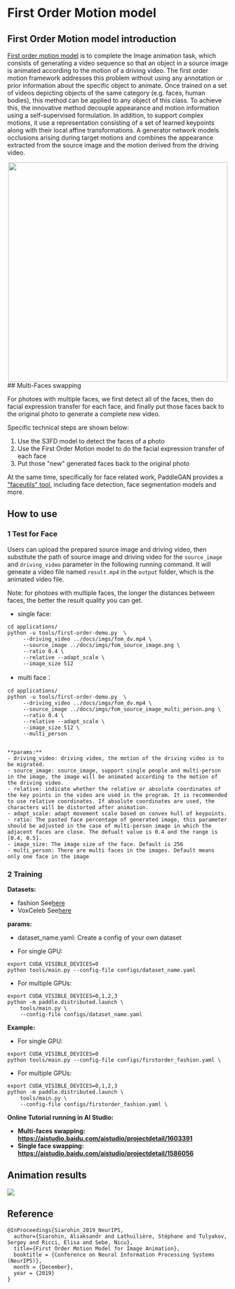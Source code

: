 # First Order Motion model

## First Order Motion model introduction

[First order motion model](https://arxiv.org/abs/2003.00196) is to complete the Image animation task, which consists of generating a video sequence so that an object in a source image is animated according to the motion of a driving video. The first order motion framework addresses this problem without using any annotation or prior information about the specific object to animate. Once trained on a set of videos depicting objects of the same category (e.g. faces, human bodies), this method can be applied to any object of this class. To achieve this, the innovative method decouple appearance and motion information using a self-supervised formulation. In addition, to support complex motions, it use a representation consisting of a set of learned keypoints along with their local affine transformations. A generator network models occlusions arising during target motions and combines the appearance extracted from the source image and the motion derived from the driving video.

<div align="center">
  <img src="../../imgs/fom_demo.png" width="500"/>
</div>
## Multi-Faces swapping

For photoes with multiple faces, we first detect all of the faces,  then do facial expression transfer for each face, and finally put those faces back to the original photo to generate a complete new video.

Specific technical steps are shown below:

1. Use the S3FD model to detect the faces of a photo
2. Use the First Order Motion model to do the facial expression transfer of each face
3. Put those "new" generated faces back to the original photo

At the same time, specifically for face related work, PaddleGAN provides a ["faceutils" tool](https://github.com/PaddlePaddle/PaddleGAN/tree/develop/ppgan/faceutils), including face detection, face segmentation models and more.

## How to use
### 1 Test for Face
Users can upload the prepared source image and driving video, then substitute the path of source image and driving video for the `source_image` and `driving_video` parameter in the following running command. It will geneate a video file named `result.mp4` in the `output` folder, which is the animated video file.

Note: for photoes with multiple faces, the longer the distances between faces, the better the result quality you can get.  

- single face:
```
cd applications/
python -u tools/first-order-demo.py  \
     --driving_video ../docs/imgs/fom_dv.mp4 \
     --source_image ../docs/imgs/fom_source_image.png \
     --ratio 0.4 \
     --relative --adapt_scale \
     --image_size 512
```

- multi face：
```
cd applications/
python -u tools/first-order-demo.py  \
     --driving_video ../docs/imgs/fom_dv.mp4 \
     --source_image ../docs/imgs/fom_source_image_multi_person.png \
     --ratio 0.4 \
     --relative --adapt_scale \
     --image_size 512 \
     --multi_person


**params:**
- driving_video: driving video, the motion of the driving video is to be migrated.
- source_image: source_image, support single people and multi-person in the image, the image will be animated according to the motion of the driving video.
- relative: indicate whether the relative or absolute coordinates of the key points in the video are used in the program. It is recommended to use relative coordinates. If absolute coordinates are used, the characters will be distorted after animation.
- adapt_scale: adapt movement scale based on convex hull of keypoints.
- ratio: The pasted face percentage of generated image, this parameter should be adjusted in the case of multi-person image in which the adjacent faces are close. The defualt value is 0.4 and the range is [0.4, 0.5].
- image_size: The image size of the face. Default is 256
- multi_person: There are multi faces in the images. Default means only one face in the image
```

### 2 Training
**Datasets:**
- fashion See[here](https://vision.cs.ubc.ca/datasets/fashion/)
- VoxCeleb See[here](https://github.com/AliaksandrSiarohin/video-preprocessing)

**params:**
- dataset_name.yaml: Create a config of your own dataset

- For single GPU:
```
export CUDA_VISIBLE_DEVICES=0
python tools/main.py --config-file configs/dataset_name.yaml
```
- For multiple GPUs:
```
export CUDA_VISIBLE_DEVICES=0,1,2,3
python -m paddle.distributed.launch \
    tools/main.py \
    --config-file configs/dataset_name.yaml

```

**Example:**
- For single GPU:
```
export CUDA_VISIBLE_DEVICES=0
python tools/main.py --config-file configs/firstorder_fashion.yaml \
```
- For multiple GPUs:
```
export CUDA_VISIBLE_DEVICES=0,1,2,3
python -m paddle.distributed.launch \
    tools/main.py \
    --config-file configs/firstorder_fashion.yaml \
```


**Online Tutorial running in AI Studio:**

* **Multi-faces swapping: https://aistudio.baidu.com/aistudio/projectdetail/1603391**
* **Single face swapping: https://aistudio.baidu.com/aistudio/projectdetail/1586056**

## Animation results

![](../../imgs/first_order.gif)


## Reference

```
@InProceedings{Siarohin_2019_NeurIPS,
  author={Siarohin, Aliaksandr and Lathuilière, Stéphane and Tulyakov, Sergey and Ricci, Elisa and Sebe, Nicu},
  title={First Order Motion Model for Image Animation},
  booktitle = {Conference on Neural Information Processing Systems (NeurIPS)},
  month = {December},
  year = {2019}
}
```
